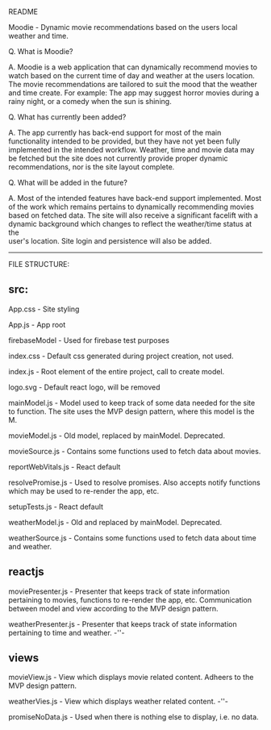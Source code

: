 README

Moodie - Dynamic movie recommendations based on the users local weather and time.

Q.  What is Moodie?

A.  Moodie is a web application that can dynamically recommend movies to watch based on the current time of day and weather at the users location.
    The movie recommendations are tailored to suit the mood that the weather and time create. For example: The app may suggest horror movies during
    a rainy night, or a comedy when the sun is shining.
    
Q.  What has currently been added?

A.  The app currently has back-end support for most of the main functionality intended to be provided, but they have not yet been fully implemented in the
    intended workflow. Weather, time and movie data may be fetched but the site does not currently provide proper dynamic recommendations, nor is the
    site layout complete.
    
Q.  What will be added in the future?

A.  Most of the intended features have back-end support implemented. Most of the work which remains pertains to dynamically recommending movies based
    on fetched data. The site will also receive a significant facelift with a dynamic background which changes to reflect the weather/time status at the    
    user's location. Site login and persistence will also be added.
    
***********************************************************************************************
FILE STRUCTURE:

## src:
  App.css - Site styling
  
  App.js - App root
  
  firebaseModel - Used for firebase test purposes
  
  index.css - Default css generated during project creation, not used.
  
  index.js - Root element of the entire project, call to create model.
  
  logo.svg - Default react logo, will be removed
  
  mainModel.js - Model used to keep track of some data needed for the site to function. The site uses the MVP design pattern, where this model is the M.
  
  movieModel.js - Old model, replaced by mainModel. Deprecated.
  
  movieSource.js - Contains some functions used to fetch data about movies.
  
  reportWebVitals.js - React default
  
  resolvePromise.js - Used to resolve promises. Also accepts notify functions which may be used to re-render the app, etc.
  
  setupTests.js - React default
  
  weatherModel.js - Old and replaced by mainModel. Deprecated.
  
  weatherSource.js - Contains some functions used to fetch data about time and weather.
  
  ## reactjs
  
  moviePresenter.js - Presenter that keeps track of state information pertaining to movies, functions to re-render the app, etc. Communication between model
                      and view according to the MVP design pattern.
  
  weatherPresenter.js - Presenter that keeps track of state information pertaining to time and weather. -''-

  ## views
  
  movieView.js - View which displays movie related content. Adheers to the MVP design pattern.
  
  weatherVies.js - View which displays weather related content. -''-
  
  promiseNoData.js - Used when there is nothing else to display, i.e. no data.
  
